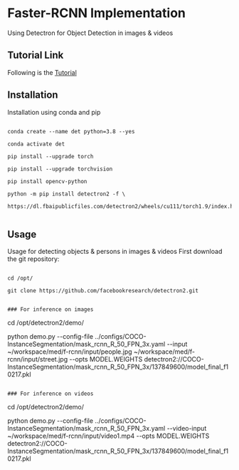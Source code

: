 # Faster-RCNN Implementation
Using Detectron for Object Detection in images & videos

## Tutorial Link
Following is the [Tutorial](https://detectron2.readthedocs.io/en/latest/tutorials/getting_started.html)


## Installation

Installation using conda and pip

```

conda create --name det python=3.8 --yes

conda activate det

pip install --upgrade torch 

pip install --upgrade torchvision

pip install opencv-python

python -m pip install detectron2 -f \
  https://dl.fbaipublicfiles.com/detectron2/wheels/cu111/torch1.9/index.html


```

## Usage

Usage for detecting objects & persons in images & videos
First download the git repository:

```

cd /opt/

git clone https://github.com/facebookresearch/detectron2.git


### For inference on images

```

cd /opt/detectron2/demo/

python demo.py --config-file ../configs/COCO-InstanceSegmentation/mask_rcnn_R_50_FPN_3x.yaml --input ~/workspace/med/f-rcnn/input/people.jpg ~/workspace/med/f-rcnn/input/street.jpg --opts MODEL.WEIGHTS detectron2://COCO-InstanceSegmentation/mask_rcnn_R_50_FPN_3x/137849600/model_final_f10217.pkl


```

### For inference on videos

```

cd /opt/detectron2/demo/

python demo.py --config-file ../configs/COCO-InstanceSegmentation/mask_rcnn_R_50_FPN_3x.yaml --video-input ~/workspace/med/f-rcnn/input/video1.mp4 --opts MODEL.WEIGHTS detectron2://COCO-InstanceSegmentation/mask_rcnn_R_50_FPN_3x/137849600/model_final_f10217.pkl

```
